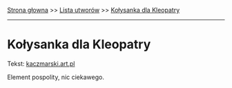 [Strona głowna](../index.md) >> [Lista utworów](../list.md) >> [Kołysanka dla Kleopatry](226.md)

---

# Kołysanka dla Kleopatry

Tekst: [kaczmarski.art.pl](https://www.kaczmarski.art.pl/tworczosc/wiersze/kolysanka-dla-kleopatry/)

Element pospolity, nic ciekawego.